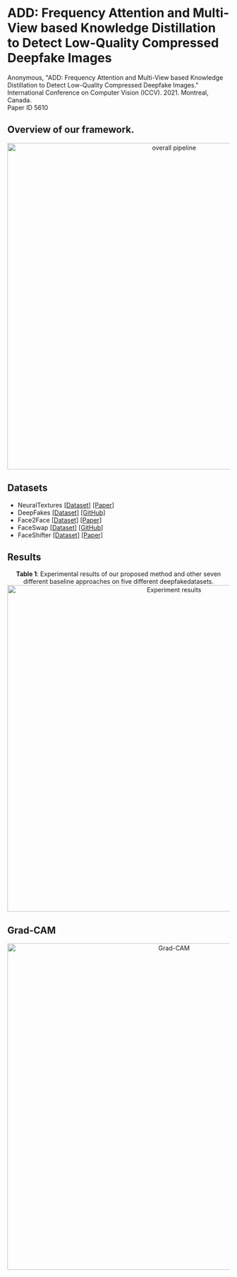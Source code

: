# ADD: Frequency Attention and Multi-View based Knowledge Distillation to Detect Low-Quality Compressed Deepfake Images
Anonymous, "ADD: Frequency Attention and Multi-View based Knowledge Distillation to Detect Low-Quality Compressed Deepfake Images."  <br /> 
International Conference on Computer Vision (ICCV). 2021. Montreal, Canada. <br /> 
Paper ID 5610 



## Overview of our framework.
<p align="center">
    <img src="https://i.ibb.co/KmxVRQw/overall-pipeline.png" width="740" alt="overall pipeline">
<p>

## Datasets 
* NeuralTextures [[Dataset]](https://github.com/ondyari/FaceForensics) [[Paper]](https://arxiv.org/abs/1904.12356) 
* DeepFakes [[Dataset]](https://github.com/ondyari/FaceForensics)  [[GitHub]](https://github.com/deepfakes/faceswap)
* Face2Face [[Dataset]](https://github.com/ondyari/FaceForensics) [[Paper]](https://arxiv.org/abs/2007.14808)
* FaceSwap [[Dataset]](https://github.com/ondyari/FaceForensics) [[GitHub]](https://github.com/deepfakes/faceswap)
* FaceShifter [[Dataset]](https://github.com/ondyari/FaceForensics)  [[Paper]](https://arxiv.org/abs/1912.13457) 
## Results
<p align="center">
    <strong>Table 1</strong>: Experimental results of our proposed method and other seven different baseline approaches on five different deepfakedatasets.
    <img src="https://i.ibb.co/R7Wdw4F/results.png" width="740" alt="Experiment results">
<p>

## Grad-CAM
<p align="center">
    <img src="https://i.ibb.co/1LXpZ9n/gradcam.png" width="740" alt="Grad-CAM">
<p>
